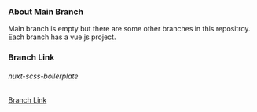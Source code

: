 ### About Main Branch

Main branch is empty but there are some other branches in this repositroy. Each branch has a vue.js project. 

### Branch Link

 
###### nuxt-scss-boilerplate <br/>
[Branch Link](https://github.com/Rasaf-Ibrahim/Vue.js-Project/tree/nuxt-scss-boilerplate) <br/>

